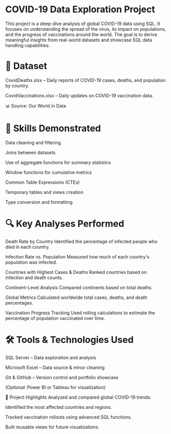 # COVID-19 Data Exploration Project
This project is a deep-dive analysis of global COVID-19 data using SQL. It focuses on understanding the spread of the virus, its impact on populations, and the progress of vaccinations around the world. The goal is to derive meaningful insights from real-world datasets and showcase SQL data handling capabilities.

# 📁 Dataset
CovidDeaths.xlsx – Daily reports of COVID-19 cases, deaths, and population by country.

CovidVaccinations.xlsx – Daily updates on COVID-19 vaccination data.

📊 Source: Our World in Data

# 🧠 Skills Demonstrated
Data cleaning and filtering

Joins between datasets

Use of aggregate functions for summary statistics

Window functions for cumulative metrics

Common Table Expressions (CTEs)

Temporary tables and views creation

Type conversion and formatting

# 🔍 Key Analyses Performed
Death Rate by Country
Identified the percentage of infected people who died in each country.

Infection Rate vs. Population
Measured how much of each country's population was infected.

Countries with Highest Cases & Deaths
Ranked countries based on infection and death counts.

Continent-Level Analysis
Compared continents based on total deaths.

Global Metrics
Calculated worldwide total cases, deaths, and death percentages.

Vaccination Progress Tracking
Used rolling calculations to estimate the percentage of population vaccinated over time.

 # 🛠️ Tools & Technologies Used
SQL Server – Data exploration and analysis

Microsoft Excel – Data source & minor cleaning

Git & GitHub – Version control and portfolio showcase

(Optional: Power BI or Tableau for visualization)

📌 Project Highlights
Analyzed and compared global COVID-19 trends.

Identified the most affected countries and regions.

Tracked vaccination rollouts using advanced SQL functions.

Built reusable views for future visualizations.

